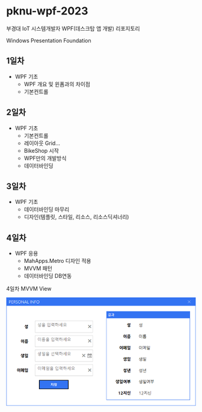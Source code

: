 # pknu-wpf-2023
부경대 IoT 시스템개발자 WPF(데스크탑 앱 개발) 리포지토리

Windows Presentation Foundation

## 1일차
- WPF 기초
	- WPF 개요 및 윈폼과의 차이점
	- 기본컨트롤
	
## 2일차
- WPF 기초
	- 기본컨트롤
	- 레이아웃 Grid...
	- BikeShop 시작
	- WPF만의 개발방식
	- 데이터바인딩
	
## 3일차
-	WPF 기초
	- 데이터바인딩 마무리
	- 디자인(템플릿, 스타일, 리소스, 리소스딕셔너리)
	
## 4일차
- WPF 응용
	- MahApps.Metro 디자인 적용
	- MVVM 패턴
	- 데이터바인딩 DB연동

4일차 MVVM View

<img src="https://github.com/Yong-Hwan-Lee/pknu-wpf-2023/blob/main/image/wpf01.png?raw=true" width ="700" />
